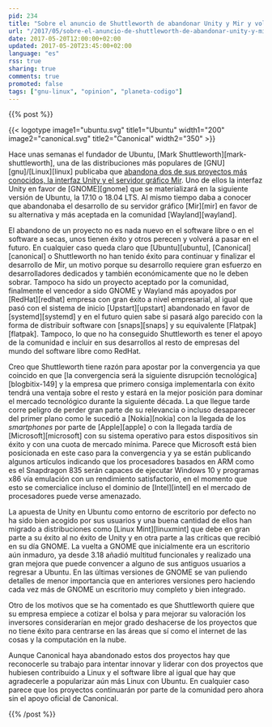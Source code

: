 ```yaml
---
pid: 234
title: "Sobre el anuncio de Shuttleworth de abandonar Unity y Mir y volver a GNOME en Ubuntu"
url: "/2017/05/sobre-el-anuncio-de-shuttleworth-de-abandonar-unity-y-mir-y-volver-a-gnome-en-ubuntu/"
date: 2017-05-20T12:00:00+02:00
updated: 2017-05-20T23:45:00+02:00
language: "es"
rss: true
sharing: true
comments: true
promoted: false
tags: ["gnu-linux", "opinion", "planeta-codigo"]
---
```


{{% post %}}

{{< logotype image1="ubuntu.svg" title1="Ubuntu" width1="200" image2="canonical.svg" title2="Canonical" width2="350" >}}

Hace unas semanas el fundador de Ubuntu, [Mark Shuttleworth][mark-shuttleworth], una de las distribuciones más populares de [GNU][gnu]/[Linux][linux] publicaba que [abandona dos de sus proyectos más conocidos, la interfaz Unity y el servidor gráfico Mir](https://plus.google.com/+MarkShuttleworthCanonical/posts/7LYubpaHUHH). Uno de ellos la interfaz Unity en favor de [GNOME][gnome] que se materializará en la siguiente versión de Ubuntu, la 17.10 o 18.04 LTS. Al mismo tiempo daba a conocer que abandonaba el desarrollo de su servidor gráfico [Mir][mir] en favor de su alternativa y más aceptada en la comunidad [Wayland][wayland].

El abandono de un proyecto no es nada nuevo en el software libre o en el software a secas, unos tienen éxito y otros perecen y volverá a pasar en el futuro. En cualquier caso queda claro que [Ubuntu][ubuntu], [Canonical][canonical] o Shuttleworth no han tenido éxito para continuar y finalizar el desarrollo de Mir, un motivo porque su desarrollo requiere gran esfuerzo en desarrolladores dedicados y también económicamente que no le deben sobrar. Tampoco ha sido un proyecto aceptado por la comunidad, finalmente el vencedor a sido GNOME y Wayland más apoyados por [RedHat][redhat] empresa con gran éxito a nivel empresarial, al igual que pasó con el sistema de inicio [Upstart][upstart] abandonado en favor de [systemd][systemd] y en el futuro quien sabe si pasará algo parecido con la forma de distribuir software con [snaps][snaps] y su equivalente [Flatpak][flatpak]. Tampoco, lo que no ha conseguido Shuttleworth es tener el apoyo de la comunidad e incluir en sus desarrollos al resto de empresas del mundo del software libre como RedHat.

Creo que Shuttleworth tiene razón para apostar por la convergencia ya que coincido en que [la convergencia será la siguiente disrupción tecnológica][blogbitix-149] y la empresa que primero consiga implementarla con éxito tendrá una ventaja sobre el resto y estará en la mejor posición para dominar el mercado tecnológico durante la siguiente década. La que llegue tarde corre peligro de perder gran parte de su relevancia o incluso desaparecer del primer plano como le sucedió a [Nokia][nokia] con la llegada de los _smartphones_ por parte de [Apple][apple] o con la llegada tardía de [Microsoft][microsoft] con su sistema operativo para estos dispositivos sin éxito y con una cuota de mercado mínima. Parece que Microsoft está bien posicionada en este caso para la convergencia y ya se están publicando algunos artículos indicando que los procesadores basados en ARM como es el Snapdragon 835 serán capaces de ejecutar Windows 10 y programas x86 vía emulación con un rendimiento satisfactorio, en el momento que esto se comercialice incluso el dominio de [Intel][intel] en el mercado de procesadores puede verse amenazado.

La apuesta de Unity en Ubuntu como entorno de escritorio por defecto no ha sido bien acogido por sus usuarios y una buena cantidad de ellos han migrado a distribuciones como [Linux Mint][linuxmint] que debe en gran parte a su éxito al no éxito de Unity y en otra parte a las críticas que recibió en su día GNOME. La vuelta a GNOME que inicialmente era un escritorio aún inmaduro, ya desde 3.18 añadió multitud funcionales y realizado una gran mejora que puede convencer a alguno de sus antiguos usuarios a regresar a Ubuntu. En las últimas versiones de GNOME se van puliendo detalles de menor importancia que en anteriores versiones pero haciendo cada vez más de GNOME un escritorio muy completo y bien integrado.

Otro de los motivos que se ha comentado es que Shuttleworth quiere que su empresa empiece a cotizar el bolsa y para mejorar su valoración los inversores considerarían en mejor grado deshacerse de los proyectos que no tiene éxito para centrarse en las áreas que sí como el internet de las cosas y la computación en la nube.

Aunque Canonical haya abandonado estos dos proyectos hay que reconocerle su trabajo para intentar innovar y liderar con dos proyectos que hubiesen contribuido a Linux y el software libre al igual que hay que agradecerle a popularizar aún más Linux con Ubuntu. En cualquier caso parece que los proyectos continuarán por parte de la comunidad pero ahora sin el apoyo oficial de Canonical.

{{% /post %}}
